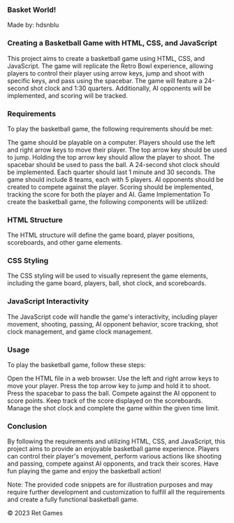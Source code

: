 ### Basket World!

Made by: hdsnblu

### Creating a Basketball Game with HTML, CSS, and JavaScript
This project aims to create a basketball game using HTML, CSS, and JavaScript. The game will replicate the Retro Bowl experience, allowing players to control their player using arrow keys, jump and shoot with specific keys, and pass using the spacebar. The game will feature a 24-second shot clock and 1:30 quarters. Additionally, AI opponents will be implemented, and scoring will be tracked.

### Requirements
To play the basketball game, the following requirements should be met:

The game should be playable on a computer.
Players should use the left and right arrow keys to move their player.
The top arrow key should be used to jump.
Holding the top arrow key should allow the player to shoot.
The spacebar should be used to pass the ball.
A 24-second shot clock should be implemented.
Each quarter should last 1 minute and 30 seconds.
The game should include 8 teams, each with 5 players.
AI opponents should be created to compete against the player.
Scoring should be implemented, tracking the score for both the player and AI.
Game Implementation
To create the basketball game, the following components will be utilized:

### HTML Structure
The HTML structure will define the game board, player positions, scoreboards, and other game elements.

### CSS Styling
The CSS styling will be used to visually represent the game elements, including the game board, players, ball, shot clock, and scoreboards.

### JavaScript Interactivity
The JavaScript code will handle the game's interactivity, including player movement, shooting, passing, AI opponent behavior, score tracking, shot clock management, and game clock management.

### Usage
To play the basketball game, follow these steps:

Open the HTML file in a web browser.
Use the left and right arrow keys to move your player.
Press the top arrow key to jump and hold it to shoot.
Press the spacebar to pass the ball.
Compete against the AI opponent to score points.
Keep track of the score displayed on the scoreboards.
Manage the shot clock and complete the game within the given time limit.

### Conclusion
By following the requirements and utilizing HTML, CSS, and JavaScript, this project aims to provide an enjoyable basketball game experience. Players can control their player's movement, perform various actions like shooting and passing, compete against AI opponents, and track their scores. Have fun playing the game and enjoy the basketball action!

Note: The provided code snippets are for illustration purposes and may require further development and customization to fulfill all the requirements and create a fully functional basketball game.

© 2023 Ret Games
